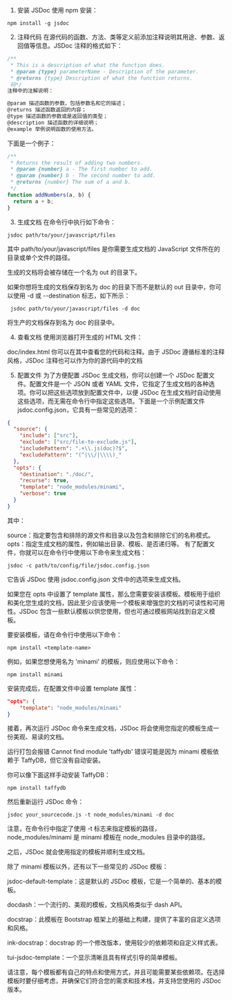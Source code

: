 1. 安装 JSDoc
   使用 npm 安装：

```shell
npm install -g jsdoc
```

2. 注释代码
   在源代码的函数、方法、类等定义前添加注释说明其用途、参数、返回值等信息。JSDoc 注释的格式如下：

```javascript
/**
 * This is a description of what the function does.
 * @param {type} parameterName - Description of the parameter.
 * @returns {type} Description of what the function returns.
 码*/
注释中的注解说明：

@param 描述函数的参数，包括参数名和它的描述；
@returns 描述函数返回的内容；
@type 描述函数的参数或是返回值的类型；
@description 描述函数的详细说明；
@example 举例说明函数的使用方法。
```

下面是一个例子：

```javascript
/**
 * Returns the result of adding two numbers.
 * @param {number} a - The first number to add.
 * @param {number} b - The second number to add.
 * @returns {number} The sum of a and b.
 */
function addNumbers(a, b) {
  return a + b;
}
```

3. 生成文档
   在命令行中执行如下命令：

```shell
jsdoc path/to/your/javascript/files
```

其中 path/to/your/javascript/files 是你需要生成文档的 JavaScript 文件所在的目录或单个文件的路径。

生成的文档将会被存储在一个名为 out 的目录下。

如果你想将生成的文档保存到名为 doc 的目录下而不是默认的 out 目录中，你可以使用 -d 或 --destination 标志，如下所示：

```shell
 jsdoc path/to/your/javascript/files -d doc
```

将生产的文档保存到名为 doc 的目录中。

4. 查看文档
   使用浏览器打开生成的 HTML 文件：

doc/index.html
你可以在其中查看您的代码和注释。由于 JSDoc 遵循标准的注释风格，JSDoc 注释也可以作为你的源代码中的文档

5. 配置文件
   为了方便配置 JSDoc 生成文档，你可以创建一个 JSDoc 配置文件。配置文件是一个 JSON 或者 YAML 文件，它指定了生成文档的各种选项。你可以把这些选项放到配置文件中，以便 JSDoc 在生成文档时自动使用这些选项，而无需在命令行中指定这些选项。下面是一个示例配置文件 jsdoc.config.json，它具有一些常见的选项：

```json
{
  "source": {
    "include": ["src"],
    "exclude": ["src/file-to-exclude.js"],
    "includePattern": ".+\\.js(doc)?$",
    "excludePattern": "(^|\\/|\\\\)_"
  },
  "opts": {
    "destination": "./doc/",
    "recurse": true,
    "template": "node_modules/minami",
    "verbose": true
  }
}
```

其中：

source：指定要包含和排除的源文件和目录以及包含和排除它们的名称模式。
opts：指定生成文档的属性，例如输出目录、模板、是否递归等。
有了配置文件，你就可以在命令行中使用以下命令来生成文档：

```shell
jsdoc -c path/to/config/file/jsdoc.config.json
```

它告诉 JSDoc 使用 jsdoc.config.json 文件中的选项来生成文档。

如果您在 opts 中设置了 template 属性，那么您需要安装该模板。模板用于组织和美化您生成的文档，因此至少应该使用一个模板来增强您的文档的可读性和可用性。JSDoc 包含一些默认模板以供您使用，但也可通过模板网站找到自定义模板。

要安装模板，请在命令行中使用以下命令：

```shell
npm install <template-name>
```

例如，如果您想使用名为 'minami' 的模板，则应使用以下命令：

```shell
npm install minami
```

安装完成后，在配置文件中设置 template 属性：

```json
"opts": {
    "template": "node_modules/minami"
}
```

接着，再次运行 JSDoc 命令来生成文档，JSDoc 将会使用您指定的模板生成一份美观、易读的文档。

运行打包会报错
Cannot find module 'taffydb' 错误可能是因为 minami 模板依赖于 TaffyDB，但它没有自动安装。

你可以像下面这样手动安装 TaffyDB：

```shell
npm install taffydb
```

然后重新运行 JSDoc 命令：

```shell
jsdoc your_sourcecode.js -t node_modules/minami -d doc
```

注意，在命令行中指定了使用 -t 标志来指定模板的路径，node_modules/minami 是 minami 模板在 node_modules 目录中的路径。

之后，JSDoc 就会使用指定的模板并顺利生成文档。

除了 minami 模板以外，还有以下一些常见的 JSDoc 模板：

jsdoc-default-template：这是默认的 JSDoc 模板，它是一个简单的、基本的模板。

docdash：一个流行的、美观的模板，文档风格类似于 dash API。

docstrap：此模板在 Bootstrap 框架上的基础上构建，提供了丰富的自定义选项和风格。

ink-docstrap：docstrap 的一个修改版本，使用较少的依赖项和自定义样式表。

tui-jsdoc-template：一个显示清晰且具有样式引导的简单模板。

请注意，每个模板都有自己的特点和使用方式，并且可能需要某些依赖项。在选择模板时要仔细考虑，并确保它们符合您的需求和技术栈，并支持您使用的 JSDoc 版本。
